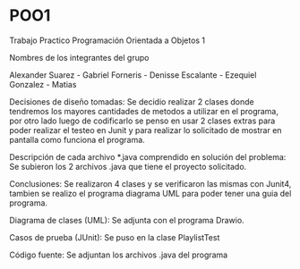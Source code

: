 # POO1
Trabajo Practico Programación Orientada a Objetos 1


Nombres de los integrantes del grupo

Alexander Suarez - Gabriel Forneris - Denisse Escalante - Ezequiel Gonzalez - Matias


Decisiones de diseño tomadas: Se decidio realizar 2 clases donde tendremos los mayores cantidades de metodos a utilizar en el programa, por otro lado luego de codificarlo se penso en usar 2 clases extras para poder realizar el testeo en Junit y para realizar lo solicitado de mostrar en pantalla como funciona el programa.


Descripción de cada archivo *.java comprendido en solución del problema: Se subieron los 2 archivos .java que tiene el proyecto solicitado.

Conclusiones: Se realizaron 4 clases y se verificaron las mismas con Junit4, tambien se realizo el programa diagrama UML para poder tener una guia del programa.


Diagrama de clases (UML): Se adjunta con el programa Drawio.

Casos de prueba (JUnit): Se puso en la clase PlaylistTest

Código fuente: Se adjuntan los archivos .java del programa
